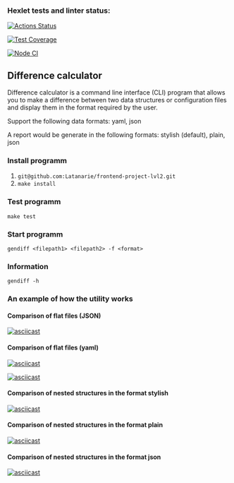 ### Hexlet tests and linter status:
[![Actions Status](https://github.com/a-silanov/frontend-project-lvl2/workflows/hexlet-check/badge.svg)](https://github.com/a-silanov/frontend-project-lvl2/actions)

[![Test Coverage](https://api.codeclimate.com/v1/badges/083427bb9ca94b6bbc46/test_coverage)](https://codeclimate.com/github/a-silanov/frontend-project-lvl2/test_coverage)

[![Node CI](https://github.com/a-silanov/frontend-project-lvl2/workflows/Node_CI/badge.svg?event=push)](https://github.com/a-silanov/frontend-project-lvl2/actions/workflows/github-actions-demo.yml)


## Difference calculator

Difference calculator is a command line interface (CLI) program that allows you to make a difference between two data structures or configuration files and display them in the format required by the user.

Support the following data formats: yaml, json

A report would be generate in the following formats: stylish (default), plain, json

### Install programm
1. ```git@github.com:Latanarie/frontend-project-lvl2.git```
2. ```make install```

### Test programm
```make test```

### Start programm
```gendiff <filepath1> <filepath2> -f <format>```

### Information
```gendiff -h```

### An example of how the utility works
#### Comparison of flat files (JSON)


[![asciicast](https://asciinema.org/a/XVoq32sFRfLvBttY8eKZEBlbG.svg)](https://asciinema.org/a/XVoq32sFRfLvBttY8eKZEBlbG)

#### Comparison of flat files (yaml)


[![asciicast](https://asciinema.org/a/9TsrQCqiP8ZvYHGq8OCdu3Chp.svg)](https://asciinema.org/a/9TsrQCqiP8ZvYHGq8OCdu3Chp)

[![asciicast](https://asciinema.org/a/ciM7kaM1RTpXhHHxUWqNlKQog.svg)](https://asciinema.org/a/ciM7kaM1RTpXhHHxUWqNlKQog)

#### Comparison of nested structures in the format stylish


[![asciicast](https://asciinema.org/a/alEloIoxF47IvVSOwrCRvAa1c.svg)](https://asciinema.org/a/alEloIoxF47IvVSOwrCRvAa1c)

#### Comparison of nested structures in the format plain


[![asciicast](https://asciinema.org/a/wKfxc8CxsUlikkv7Je5LILigZ.svg)](https://asciinema.org/a/wKfxc8CxsUlikkv7Je5LILigZ)

#### Comparison of nested structures in the format json


[![asciicast](https://asciinema.org/a/pBh5MDvb0pUntRULwZdvBzYg1.svg)](https://asciinema.org/a/pBh5MDvb0pUntRULwZdvBzYg1)